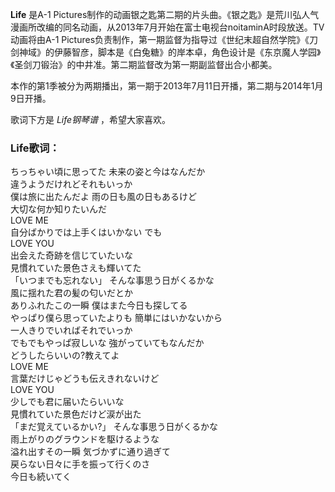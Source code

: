 

**Life** 是A-1
Pictures制作的动画银之匙第二期的片头曲。《银之匙》是荒川弘人气漫画所改编的同名动画，从2013年7月开始在富士电视台noitaminA时段放送。TV动画将由A-1
Pictures负责制作，第一期监督为指导过《世纪末超自然学院》《刀剑神域》的伊藤智彦，脚本是《白兔糖》的岸本卓，角色设计是《东京魔人学园》《圣剑刀锻治》的中井准。第二期监督改为第一期副监督出合小都美。

  
本作的第1季被分为两期播出，第一期于2013年7月11日开播，第二期与2014年1月9日开播。

  
歌词下方是 _Life钢琴谱_ ，希望大家喜欢。

### Life歌词：

ちっちゃい頃に思ってた 未来の姿と今はなんだか  
違うようだけれどそれもいっか  
僕は旅に出たんだよ 雨の日も風の日もあるけど  
大切な何か知りたいんだ  
LOVE ME  
自分ばかりでは上手くはいかない でも  
LOVE YOU  
出会えた奇跡を信じていたいな  
見慣れていた景色さえも輝いてた  
「いつまでも忘れない」 そんな事思う日がくるかな  
風に揺れた君の髪の匂いだとか  
ありふれたこの一瞬 僕はまた今日も探してる  
やっぱり僕ら思っていたよりも 簡単にはいかないから  
一人きりでいればそれでいっか  
でもでもやっぱ寂しいな 強がっていてもなんだか  
どうしたらいいの?教えてよ  
LOVE ME  
言葉だけじゃどうも伝えきれないけど  
LOVE YOU  
少しでも君に届いたらいいな  
見慣れていた景色だけど涙が出た  
「まだ覚えているかい?」 そんな事思う日がくるかな  
雨上がりのグラウンドを駆けるような  
溢れ出すその一瞬 気づかずに通り過ぎて  
戻らない日々に手を振って行くのさ  
今日も続いてく

